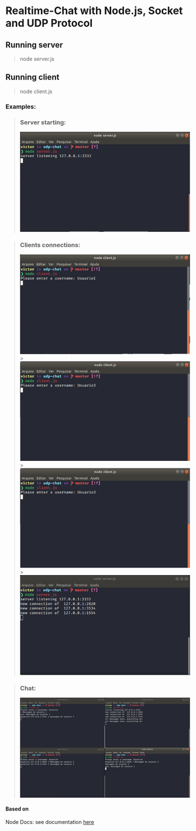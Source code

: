 # Realtime-Chat with Node.js, Socket and UDP Protocol

## Running server

> node server.js

## Running client

> node client.js

### Examples:

> ### Server starting:
>
> ![](./assets/serverstart.png)

> ### Clients connections:
>
> ![](./assets/user1connection.png) > ![](./assets/user3connection.png) > ![](./assets/user3connection.png) > ![](./assets/serverlogconnections.png)

> ### Chat:
>
> ![](./assets/messagesexample.png)

#### Based on

Node Docs: see documentation [here](https://nodejs.org/api/dgram.html)
